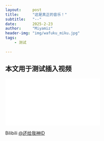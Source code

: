 ```yaml
---
layout:     post
title:      "这是真正的音乐！"
subtitle:   "--"
date:       2025-2-23
author:     "Miyamiz"
header-img: "img/wafuku_miku.jpg"
tags:
    - 测试
    
---
```


## 本文用于测试插入视频

<iframe src="//player.bilibili.com/player.html?isOutside=true&aid=113400088631191&bvid=BV1fJSEY1E7h&cid=25686318492&p=1" scrolling="no" border="0" frameborder="no" framespacing="0" allowfullscreen="true"></iframe>

Bilibili [@还给我神ID](https://space.bilibili.com/23169695)

